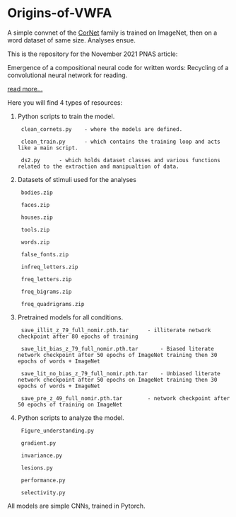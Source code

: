 # Origins-of-VWFA
A simple convnet of the [CorNet](https://github.com/dicarlolab/CORnet) family is trained on ImageNet, then on a word dataset of same size. Analyses ensue.

This is the repository for the November 2021 PNAS article:

Emergence of a compositional neural code for written words: Recycling of a convolutional neural network for reading.

[read more...](#longer-motivation)

Here you will find 4 types of resources:

1. Python scripts to train the model.

		clean_cornets.py	- where the models are defined.
		
		clean_train.py		- which contains the training loop and acts like a main script.
		
		ds2.py 		- which holds dataset classes and various functions related to the extraction and manipualtion of data.
  
2. Datasets of stimuli used for the analyses
	
		bodies.zip
		
		faces.zip
		
		houses.zip
		
		tools.zip
		
		words.zip
		
		false_fonts.zip
		
		infreq_letters.zip
		
		freq_letters.zip
		
		freq_bigrams.zip
		
		freq_quadrigrams.zip
		

3. Pretrained models for all conditions.

		save_illit_z_79_full_nomir.pth.tar		- illiterate network checkpoint after 80 epochs of training
		
		save_lit_bias_z_79_full_nomir.pth.tar		- Biased literate network checkpoint after 50 epochs of ImageNet training then 30 epochs of words + ImageNet
		
		save_lit_no_bias_z_79_full_nomir.pth.tar	- Unbiased literate network checkpoint after 50 epochs on ImageNet training then 30 epochs of words + ImageNet
		
		save_pre_z_49_full_nomir.pth.tar		- network checkpoint after 50 epochs of training on ImageNet
		
4. Python scripts to analyze the model.

		Figure_understanding.py
		
		gradient.py 
		
		invariance.py
		
		lesions.py
		
		performance.py
		
		selectivity.py
		
		
		

All models are simple CNNs, trained in Pytorch.
